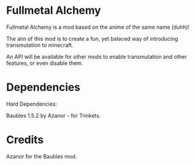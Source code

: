 # Fullmetal Alchemy

Fullmetal Alchemy is a mod based on the anime of the same name (duhh)!

The aim of this mod is to create a fun, yet balaced way of introducing transmutation to minecraft.

An API will be available for other mods to enable transmutation and other features, or even disable them.

# Dependencies

Hard Dependencies:

Baubles 1.5.2 by Azanor - for Trinkets.

# Credits
Azanor for the Baubles mod.
